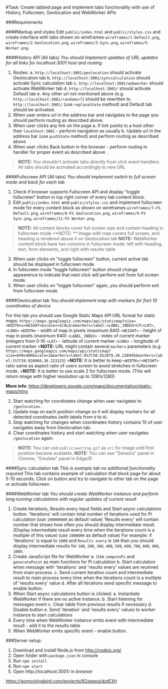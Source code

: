 #Task: Create tabbed page and implement tabs functionality with use of History, Fullscreen, Geolocation and WebWorker APIs

###Requirements

####Markup and styles
Edit `public/index.html` and `public/styles.css` and create interface with tabs shown on wireframes `wireframes/1-Default.png`, `wireframes/2-Geolocation.png`, `wireframes/3-Sync.png`, `wireframes/5-Worker.png`.

####History API (All tabs)
*You should implement updates of URL updates for all links for localhost:3001 host and routing*
1. Routes:
	a. `http://localhost:3001/geolocation` should activate Geolocation tab
	b. `http://localhost:3001/synccalculation` should activate Sync calculation tab
	c. `http://localhost:3001/webworker` should activate WebWorker tab
	d. `http://localhost:3001/` should activate Default tab
	e. Any other url not mentioned above (e.g. `http://localhost:3001/randomurl`) should be rewritten to `http://localhost:3001/` (use `replaceState` method) and Default tab should be activated.
2. When user enters url in the address bar and navigates to the page you should perform routing as described above.
3. When user clicks any link on the page
	a. If link points to a host other than `localhost:3001` - perform navigation as usually
	b. Update url in the address bar (use `pushState` method) and perform routing as described above
4. When user clicks Back button in the browser - perform routing in handler for proper event as described above .
>**NOTE:** You shouldn't activate tabs directly from click event handlers. All tabs should be activated accordingly to new URL

####Fullscreen API (All tabs)
*You should implement switch to full screen mode and back for each tab*
1. Check if browser supports Fullscreen API and display "toggle fullscreen" button in top right corner of every tab content block.
2. Edit `public/index.html` and `public/styles.css` and implement fullscreen mode for every content block as shown on wireframes `wireframes/7-FS Default.png`, `wireframes/8-FS Geolocation.png`, `wireframes/9-FS Sync.png`, `wireframes/11-FS Worker.png`.

>**NOTE:** All content blocks cover full screen size and contain heading in fullscreen mode
>**NOTE: ** Image with map covers full screen, and heading is rendered above it on Geolocation tab
>**NOTE:** WebWorker content block have two columns in fullscreen mode: left with heading, text, form elements, and right with results table

3. When user clicks on "toggle fullscreen" button, current active tab should be displayed in fullscreen mode.
4. In fullscreen mode "toggle fullscreen" button should change appearence to indicate that next click will perform exit from full screen mode.
5. When user clicks on "toggle fullscreen" again, you should perform exit from fullscreen mode

####Geolocation tab
*You should implement map with markers for fisrt 10 coordinates of device*

For this tab you should use Google Static Maps API
URL format for static maps: `https://maps.googleapis.com/maps/api/staticmap?size=<WIDTH>x<HEIGHT>&scale=<SCALE>&markers=label:<LABEL_INDEX>%7C<LAT>,<LONG>`
	`<WIDTH>` - width of map in pixels (maximum 640)
	`<HEIGHT>` - height of map in pixels (maximum 640)
	`<LABEL_INDEX>` - index of current marker (integers from 0-9)
	`<LAT>` - latitude of current marker
	`<LONG>` - longitude of current marker
	>**NOTE:** URL might contain several `markers` parameters (e.g. `https://maps.googleapis.com/maps/api/staticmap?size=640x480&scale=1&markers=label:0%7C50.012879,36.226945&markers=label:1%7C50.026060,36.223125`)
	>**NOTE:** It is better to keep `<WIDTH>/<HEIGHT>` ratio same as aspect ratio of users screen to avoid stretches in fullscreen mode.
	>**NOTE:** It is better to use scale 2 for fullscreen mode. (This will return image with higher resolution up to 1280x1280)

**More info**: https://developers.google.com/maps/documentation/static-maps/intro

1. Start watching for coordinates change when user navigates to `/geolocation` .
2. Update map on each position change so it will display markers for all detected coordinates (with labels from `0` to `9`).
3. Stop watching for changes when coordinates history contains 10 of user navigates away from Geolocation tab.
4. Clear coordinates history and start watching when user navigates `/geolocation` again.
>**NOTE:** You can use `public/waiting.gif` as `src` for image until first position became available.
>**NOTE:** You can use "Sensors" panel in Chrome, "Emulate" panel in Edge/IE

####Sync calculation tab
*This is example tab no additional functionality required*
This tab contains example of calculation that block page for about 5-10 seconds.
Click on button and try to navigate to other tab on the page or activate fullscreen.

####WebWorker tab
*You should create WebWorker instance and perform long running calculations with regular updates of current result*
1. Create Iterations, Results every input fields and Start async calculations button.
	'Iterations' will contain total number of iterations used for Pi calculation (use `100000000` as default value)
	'Results every' will contain number that shows how often you should display intermediate result. (Display intermediate result every time when the iterations count is a multiple of this value) (use `1000000` as default value)
	For example: if 'iterations' is equal to `1000` and `Results every` is `100` than you should display intermediate results for `100`, `200`, `300`, `400`, `500`, `600`, `700`, `800`, `900`, `1000`.
2. Create JavaScript file for WebWorker
	a. Use `computePi` and `generatePoint` as main functions for Pi calculation
	b. Start calculation when message with 'iterations' and 'results every' values are received from main process.
	c. Send current iteration count and intermediate result to main process every time when the iterations count is a multiple of 'results every' value
	d. After all iterations send specific message to enable button.
3. When Start async calculations button is clicked:
	a. Instantiate WebWorker if there are no active instance.
	b. Start listening for messages event
	c. Clear table from previous results if necessary
	d. Disable button
	e. Send 'iteration' and 'results every' values to worker instance to start calculations
4. Every time when WebWorker instance emits event with intermediate result - add it to the results table
5. When WebWorker emits specific event - enable button.


###Server setup:

1. Download and install Node.js from http://nodejs.org/
2. Open folder with ```package.json``` in console
3. Run ```npm install```
4. Run ```npm start```
5. Open http://localhost:3001/ in browser


https://gomockingbird.com/projects/82zeppg/dutE3H
